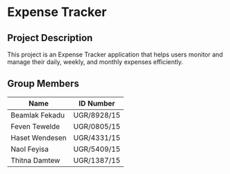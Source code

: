 # Expense Tracker

## Project Description
This project is an Expense Tracker application that helps users monitor and manage their daily, weekly, and monthly expenses efficiently.

## Group Members  

| Name            | ID Number   |
|-----------------|-------------|
| Beamlak Fekadu  | UGR/8928/15 |
| Feven Tewelde   | UGR/0805/15 |
| Haset Wendesen  | UGR/4331/15 |
| Naol Feyisa     | UGR/5409/15 |
| Thitna Damtew   | UGR/1387/15 |

